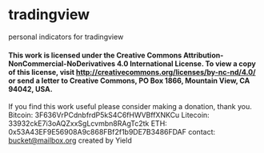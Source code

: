 # tradingview
personal indicators for tradingview

#### This work is licensed under the Creative Commons Attribution-NonCommercial-NoDerivatives 4.0 International License. To view a copy of this license, visit http://creativecommons.org/licenses/by-nc-nd/4.0/ or send a letter to Creative Commons, PO Box 1866, Mountain View, CA 94042, USA.

If you find this work useful please consider making a donation, thank you.
Bitcoin: 3F636VrPCdnbfrdP5kS4C6fHWVBffXNKCu
Litecoin: 33932ckE7i3oAQZxxSgLcvmbn8RAgTc2tk
ETH: 0x53A43EF9E56908A9c868FBf2f1b9DE7B3486FDAF
contact: bucket@mailbox.org
created by Yield

